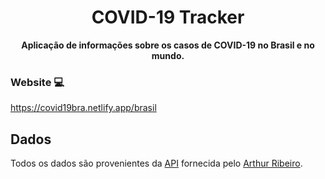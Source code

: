 <h1 align="center">COVID-19 Tracker</h1>
<p align="center">
  <strong>Aplicação de informações sobre os casos de COVID-19 no Brasil e no mundo.</strong>
</p>

### Website 💻

https://covid19bra.netlify.app/brasil

## Dados

Todos os dados são provenientes da <a href="https://github.com/devarthurribeiro/covid19-brazil-api">API</a> fornecida pelo <a href="https://github.com/devarthurribeiro">Arthur Ribeiro</a>.
